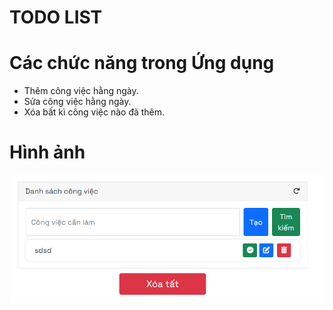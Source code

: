 # TODO LIST
# Các chức năng trong Ứng dụng  
- Thêm công việc hằng ngày.
- Sửa công việc hằng ngày.
- Xóa bất kì công việc nào đã thêm.
# Hình ảnh 
![App Screenshot](/resources/img/123.PNG)
